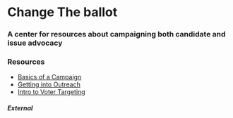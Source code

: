 # Change The ballot
### A center for resources about campaigning both candidate and issue advocacy



### Resources
 - [Basics of a Campaign](campaigns.md)
 - [Getting into Outreach](outreach.md)
 - [Intro to Voter Targeting](targeting.md)

##### External
